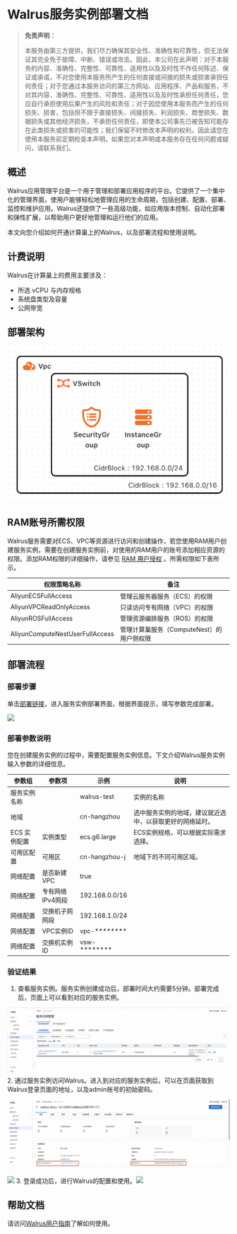 # Walrus服务实例部署文档

> **免责声明：**
>
> 本服务由第三方提供，我们尽力确保其安全性、准确性和可靠性，但无法保证其完全免于故障、中断、错误或攻击。因此，本公司在此声明：对于本服务的内容、准确性、完整性、可靠性、适用性以及及时性不作任何陈述、保证或承诺，不对您使用本服务所产生的任何直接或间接的损失或损害承担任何责任；对于您通过本服务访问的第三方网站、应用程序、产品和服务，不对其内容、准确性、完整性、可靠性、适用性以及及时性承担任何责任，您应自行承担使用后果产生的风险和责任；对于因您使用本服务而产生的任何损失、损害，包括但不限于直接损失、间接损失、利润损失、商誉损失、数据损失或其他经济损失，不承担任何责任，即使本公司事先已被告知可能存在此类损失或损害的可能性；我们保留不时修改本声明的权利，因此请您在使用本服务前定期检查本声明。如果您对本声明或本服务存在任何问题或疑问，请联系我们。

## 概述
Walrus应用管理平台是一个用于管理和部署应用程序的平台。它提供了一个集中化的管理界面，使用户能够轻松地管理应用的生命周期，包括创建、配置、部署、监控和维护应用。Walrus还提供了一些高级功能，如应用版本控制、自动化部署和弹性扩展，以帮助用户更好地管理和运行他们的应用。

本文向您介绍如何开通计算巢上的Walrus，以及部署流程和使用说明。

## 计费说明

Walrus在计算巢上的费用主要涉及：

- 所选 vCPU 与内存规格
- 系统盘类型及容量
- 公网带宽

## 部署架构

![](arch.png)

## RAM账号所需权限

Walrus服务需要对ECS、VPC等资源进行访问和创建操作，若您使用RAM用户创建服务实例，需要在创建服务实例前，对使用的RAM用户的账号添加相应资源的权限。添加RAM权限的详细操作，请参见 [RAM 用户授权](https://help.aliyun.com/document_detail/121945.html)
。所需权限如下表所示。

| 权限策略名称                    | 备注                                      |
| ------------------------------- | ----------------------------------------- |
| AliyunECSFullAccess             | 管理云服务器服务（ECS）的权限             |
| AliyunVPCReadOnlyAccess         | 只读访问专有网络（VPC）的权限             |
| AliyunROSFullAccess             | 管理资源编排服务（ROS）的权限             |
| AliyunComputeNestUserFullAccess | 管理计算巢服务（ComputeNest）的用户侧权限 |

## 部署流程

### 部署步骤

单击[部署链接](https://computenest.console.aliyun.com/service/instance/create/cn-hangzhou?type=user&ServiceId=service-ff8fc794c05042968b39)，进入服务实例部署界面，根据界面提示，填写参数完成部署。

![](params.png)

### 部署参数说明

您在创建服务实例的过程中，需要配置服务实例信息。下文介绍Walrus服务实例输入参数的详细信息。

| 参数组      | 参数项        | 示例                   | 说明                           |
|----------|------------|----------------------|------------------------------|
| 服务实例名称   |            | walrus-test          | 实例的名称                        |
| 地域       |            | cn-hangzhou          | 选中服务实例的地域，建议就近选中，以获取更好的网络延时。 |
| ECS 实例配置 | 实例类型       | ecs.g6.large         | ECS实例规格，可以根据实际需求选择。          |
| 可用区配置    | 可用区        | cn-hangzhou-j        | 地域下的不同可用区域。                  |
| 网络配置     | 是否新建VPC    | true                 |                              |
| 网络配置    | 专有网络IPv4网段 | 192.168.0.0/16       |                              |
| 网络配置    | 交换机子网网段    | 192.168.1.0/24       |                              |
| 网络配置    | VPC实例ID    | vpc-\*\*\*\*\*\*\*\* |                              |
| 网络配置    | 交换机实例ID    | vsw-\*\*\*\*\*\*\*\* | |                            

### 验证结果

1. 查看服务实例。服务实例创建成功后，部署时间大约需要5分钟。部署完成后，页面上可以看到对应的服务实例。

![](r1.png)
2. 通过服务实例访问Walrus。进入到对应的服务实例后，可以在页面获取到Walrus登录页面的地址，以及admin账号的初始密码。

![](r2.png)

![](r3.png)
3. 登录成功后，进行Walrus的配置和使用。![](r4.png)

## 帮助文档

请访问[Walrus用户指南](https://github.com/seal-io/walrus)了解如何使用。